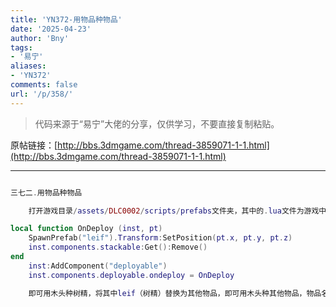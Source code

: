 ```yaml
---
title: 'YN372-用物品种物品'
date: '2025-04-23'
author: 'Bny'
tags:
- '易宁'
aliases:
- 'YN372'
comments: false
url: '/p/358/'
---
```


> 代码来源于“易宁”大佬的分享，仅供学习，不要直接复制粘贴。

原帖链接：[http://bbs.3dmgame.com/thread-3859071-1-1.html](http://bbs.3dmgame.com/thread-3859071-1-1.html)

---

```lua  

三七二.用物品种物品

	打开游戏目录/assets/DLC0002/scripts/prefabs文件夹，其中的.lua文件为游戏中的物品。举例用木头种树精：用MT管理器打开游戏目录/assets/DLC0002/scripts/prefabs/log.lua文件，在inst:AddComponent("inspectable")的下一行插入以下内容：

local function OnDeploy (inst, pt)
	SpawnPrefab("leif").Transform:SetPosition(pt.x, pt.y, pt.z)
	inst.components.stackable:Get():Remove()
end
	inst:AddComponent("deployable")
	inst.components.deployable.ondeploy = OnDeploy

	即可用木头种树精，将其中leif（树精）替换为其他物品，即可用木头种其他物品，物品名称见“常用物品中英文名称”。如果你用来种物品的种子物品是不可堆叠的，如牛角等，就将其中inst.components.stackable:Get():Remove()替换为inst:Remove()

```  


